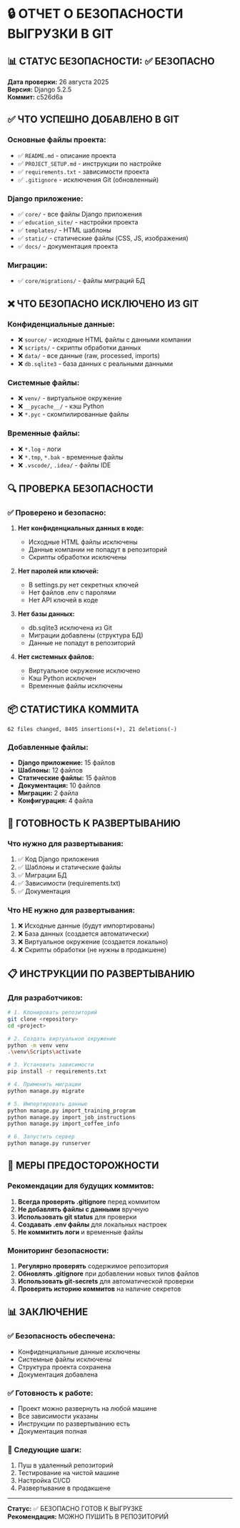 # 🔒 ОТЧЕТ О БЕЗОПАСНОСТИ ВЫГРУЗКИ В GIT

## 📊 СТАТУС БЕЗОПАСНОСТИ: ✅ БЕЗОПАСНО

**Дата проверки:** 26 августа 2025  
**Версия:** Django 5.2.5  
**Коммит:** c526d6a

## ✅ ЧТО УСПЕШНО ДОБАВЛЕНО В GIT

### Основные файлы проекта:
- ✅ `README.md` - описание проекта
- ✅ `PROJECT_SETUP.md` - инструкции по настройке
- ✅ `requirements.txt` - зависимости проекта
- ✅ `.gitignore` - исключения Git (обновленный)

### Django приложение:
- ✅ `core/` - все файлы Django приложения
- ✅ `education_site/` - настройки проекта
- ✅ `templates/` - HTML шаблоны
- ✅ `static/` - статические файлы (CSS, JS, изображения)
- ✅ `docs/` - документация проекта

### Миграции:
- ✅ `core/migrations/` - файлы миграций БД

## ❌ ЧТО БЕЗОПАСНО ИСКЛЮЧЕНО ИЗ GIT

### Конфиденциальные данные:
- ❌ `source/` - исходные HTML файлы с данными компании
- ❌ `scripts/` - скрипты обработки данных
- ❌ `data/` - все данные (raw, processed, imports)
- ❌ `db.sqlite3` - база данных с реальными данными

### Системные файлы:
- ❌ `venv/` - виртуальное окружение
- ❌ `__pycache__/` - кэш Python
- ❌ `*.pyc` - скомпилированные файлы

### Временные файлы:
- ❌ `*.log` - логи
- ❌ `*.tmp`, `*.bak` - временные файлы
- ❌ `.vscode/`, `.idea/` - файлы IDE

## 🔍 ПРОВЕРКА БЕЗОПАСНОСТИ

### ✅ Проверено и безопасно:

1. **Нет конфиденциальных данных в коде:**
   - Исходные HTML файлы исключены
   - Данные компании не попадут в репозиторий
   - Скрипты обработки исключены

2. **Нет паролей или ключей:**
   - В settings.py нет секретных ключей
   - Нет файлов .env с паролями
   - Нет API ключей в коде

3. **Нет базы данных:**
   - db.sqlite3 исключена из Git
   - Миграции добавлены (структура БД)
   - Данные не попадут в репозиторий

4. **Нет системных файлов:**
   - Виртуальное окружение исключено
   - Кэш Python исключен
   - Временные файлы исключены

## 📦 СТАТИСТИКА КОММИТА

```
62 files changed, 8405 insertions(+), 21 deletions(-)
```

### Добавленные файлы:
- **Django приложение:** 15 файлов
- **Шаблоны:** 12 файлов
- **Статические файлы:** 15 файлов
- **Документация:** 10 файлов
- **Миграции:** 2 файла
- **Конфигурация:** 4 файла

## 🚀 ГОТОВНОСТЬ К РАЗВЕРТЫВАНИЮ

### Что нужно для развертывания:
1. ✅ Код Django приложения
2. ✅ Шаблоны и статические файлы
3. ✅ Миграции БД
4. ✅ Зависимости (requirements.txt)
5. ✅ Документация

### Что НЕ нужно для развертывания:
1. ❌ Исходные данные (будут импортированы)
2. ❌ База данных (создается автоматически)
3. ❌ Виртуальное окружение (создается локально)
4. ❌ Скрипты обработки (не нужны в продакшене)

## 📋 ИНСТРУКЦИИ ПО РАЗВЕРТЫВАНИЮ

### Для разработчиков:
```bash
# 1. Клонировать репозиторий
git clone <repository>
cd <project>

# 2. Создать виртуальное окружение
python -m venv venv
.\venv\Scripts\activate

# 3. Установить зависимости
pip install -r requirements.txt

# 4. Применить миграции
python manage.py migrate

# 5. Импортировать данные
python manage.py import_training_program
python manage.py import_job_instructions
python manage.py import_coffee_info

# 6. Запустить сервер
python manage.py runserver
```

## 🚨 МЕРЫ ПРЕДОСТОРОЖНОСТИ

### Рекомендации для будущих коммитов:
1. **Всегда проверять .gitignore** перед коммитом
2. **Не добавлять файлы с данными** вручную
3. **Использовать git status** для проверки
4. **Создавать .env файлы** для локальных настроек
5. **Не коммитить логи** и временные файлы

### Мониторинг безопасности:
1. **Регулярно проверять** содержимое репозитория
2. **Обновлять .gitignore** при добавлении новых типов файлов
3. **Использовать git-secrets** для автоматической проверки
4. **Проверять историю коммитов** на наличие секретов

## 📊 ЗАКЛЮЧЕНИЕ

### ✅ Безопасность обеспечена:
- Конфиденциальные данные исключены
- Системные файлы исключены
- Структура проекта сохранена
- Документация добавлена

### ✅ Готовность к работе:
- Проект можно развернуть на любой машине
- Все зависимости указаны
- Инструкции по развертыванию есть
- Документация полная

### 🎯 Следующие шаги:
1. Пуш в удаленный репозиторий
2. Тестирование на чистой машине
3. Настройка CI/CD
4. Развертывание в продакшене

---

**Статус:** ✅ БЕЗОПАСНО ГОТОВ К ВЫГРУЗКЕ  
**Рекомендация:** МОЖНО ПУШИТЬ В РЕПОЗИТОРИЙ
